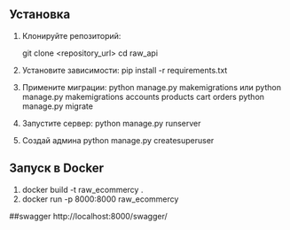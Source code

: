 
## Установка
1. Клонируйте репозиторий:

   git clone <repository_url>
   cd raw_api
2. Установите зависимости:
   pip install -r requirements.txt
3. Примените миграции:
   python manage.py makemigrations или python manage.py makemigrations accounts products cart orders
   python manage.py migrate
4. Запустите сервер:
   python manage.py runserver
5. Создай админа
   python manage.py createsuperuser

## Запуск в Docker
1. 
   docker build -t raw_ecommercy .
2. 
   docker run -p 8000:8000 raw_ecommercy

##swagger
http://localhost:8000/swagger/



